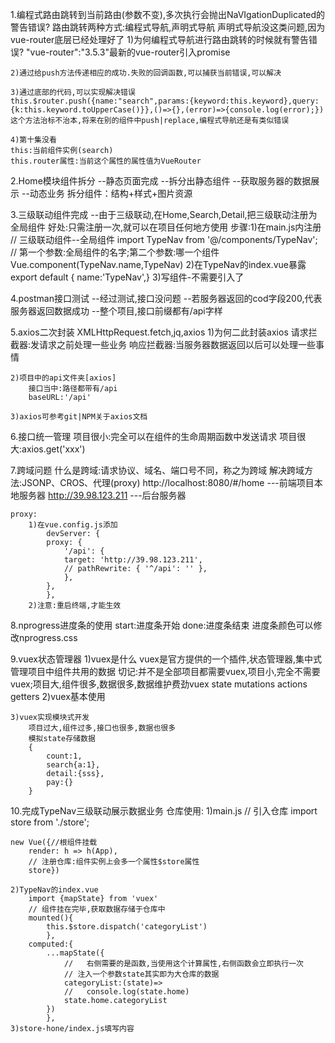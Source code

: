 1.编程式路由跳转到当前路由(参数不变),多次执行会抛出NaVIgationDuplicated的警告错误?
    路由跳转两种方式:编程式导航,声明式导航
    声明式导航没这类问题,因为vue-router底层已经处理好了
    1)为何编程式导航进行路由跳转的时候就有警告错误?
        "vue-router":"3.5.3"最新的vue-router引入promise

    2)通过给push方法传递相应的成功.失败的回调函数,可以捕获当前错误,可以解决

    3)通过底部的代码,可以实现解决错误
    this.$router.push({name:"search",params:{keyword:this.keyword},query:{k:this.keyword.toUpperCase()}},()=>{},(error)=>{console.log(error);})
    这个方法治标不治本,将来在别的组件中push|replace,编程式导航还是有类似错误

    4)第十集没看
    this:当前组件实例(search)
    this.router属性:当前这个属性的属性值为VueRouter

2.Home模块组件拆分
    --静态页面完成
    --拆分出静态组件
    --获取服务器的数据展示
    --动态业务
    拆分组件：结构+样式+图片资源

3.三级联动组件完成
    --由于三级联动,在Home,Search,Detail,把三级联动注册为全局组件
    好处:只需注册一次,就可以在项目任何地方使用
    步骤:1)在main.js内注册
            // 三级联动组件--全局组件
            import TypeNav from '@/components/TypeNav';
            // 第一个参数:全局组件的名字;第二个参数:哪一个组件
            Vue.component(TypeNav.name,TypeNav)
        2)在TypeNav的index.vue暴露
            export default {
                name:'TypeNav',}
        3)写组件-不需要引入了
            <TypeNav/>

4.postman接口测试
    --经过测试,接口没问题
    --若服务器返回的cod字段200,代表服务器返回数据成功
    --整个项目,接口前缀都有/api字样

5.axios二次封装
    XMLHttpRequest.fetch,jq,axios
    1)为何二此封装axios
        请求拦截器:发请求之前处理一些业务
        响应拦截器:当服务器数据返回以后可以处理一些事情
    
    2)项目中的api文件夹[axios]
        接口当中:路径都带有/api
        baseURL:'/api'
    
    3)axios可参考git|NPM关于axios文档

6.接口统一管理
    项目很小:完全可以在组件的生命周期函数中发送请求
    项目很大:axios.get('xxx')

7.跨域问题
    什么是跨域:请求协议、域名、端口号不同，称之为跨域
    解决跨域方法:JSONP、CROS、代理(proxy)
    http://localhost:8080/#/home ---前端项目本地服务器
    http://39.98.123.211         ---后台服务器 
    
    proxy:
        1)在vue.config.js添加
            devServer: {
            proxy: {
                '/api': {
                target: 'http://39.98.123.211',
                // pathRewrite: { '^/api': '' },
                },
            },
            },
        2)注意:重启终端,才能生效

8.nprogress进度条的使用
    start:进度条开始
    done:进度条结束
    进度条颜色可以修改nprogress.css

9.vuex状态管理器
    1)vuex是什么
        vuex是官方提供的一个插件,状态管理器,集中式管理项目中组件共用的数据
        切记:并不是全部项目都需要vuex,项目小,完全不需要vuex;项目大,组件很多,数据很多,数据维护费劲vuex
            state
            mutations
            actions
            getters
    2)vuex基本使用

    3)vuex实现模块式开发
        项目过大,组件过多,接口也很多,数据也很多
        模拟state存储数据
        {
            count:1,
            search{a:1},
            detail:{sss},
            pay:{}
        }

10.完成TypeNav三级联动展示数据业务
    仓库使用:
    1)main.js
        // 引入仓库
        import store from './store';

    new Vue({//根组件挂载
        render: h => h(App),
        // 注册仓库:组件实例上会多一个属性$store属性
        store})

    2)TypeNav的index.vue
        import {mapState} from 'vuex'
        // 组件挂在完毕,获取数据存储于仓库中
        mounted(){
            this.$store.dispatch('categoryList')
            },
        computed:{
            ...mapState({
                //   右侧需要的是函数,当使用这个计算属性,右侧函数会立即执行一次
                // 注入一个参数state其实即为大仓库的数据
                categoryList:(state)=> 
                //   console.log(state.home)
                state.home.categoryList
            })
            },
    3)store-hone/index.js填写内容
